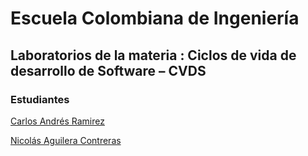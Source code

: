 # Escuela Colombiana de Ingeniería
## Laboratorios de la materia : Ciclos de vida de desarrollo de Software – CVDS

### Estudiantes

  [Carlos Andrés Ramirez](https://github.com/CAndresRa)
  
  [Nicolás Aguilera Contreras](https://github.com/NicolasAguilera9906)

